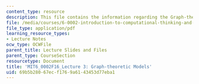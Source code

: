 ```yaml
---
content_type: resource
description: This file contains the information regarding the Graph-theoretic Models.
file: /media/courses/6-0002-introduction-to-computational-thinking-and-data-science-fall-2016/69b5b28067ecf1769a6143453d77eba1_MIT6_0002F16_lec3.pdf
file_type: application/pdf
learning_resource_types:
- Lecture Notes
ocw_type: OCWFile
parent_title: Lecture Slides and Files
parent_type: CourseSection
resourcetype: Document
title: 'MIT6_0002F16_Lecture 3: Graph-theoretic Models'
uid: 69b5b280-67ec-f176-9a61-43453d77eba1
---
```

